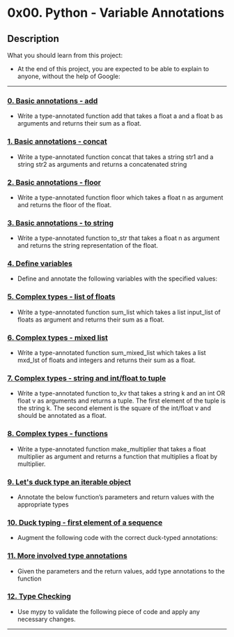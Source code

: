# 0x00. Python - Variable Annotations

## Description

What you should learn from this project:

* At the end of this project, you are expected to be able to explain to anyone, without the help of Google:

---

### [0. Basic annotations - add](./0-add.py)

* Write a type-annotated function add that takes a float a and a float b as arguments and returns their sum as a float.

### [1. Basic annotations - concat](./1-concat.py)

* Write a type-annotated function concat that takes a string str1 and a string str2 as arguments and returns a concatenated string

### [2. Basic annotations - floor](./2-floor.py)

* Write a type-annotated function floor which takes a float n as argument and returns the floor of the float.

### [3. Basic annotations - to string](./3-to_str.py)

* Write a type-annotated function to_str that takes a float n as argument and returns the string representation of the float.

### [4. Define variables](./4-define_variables.py)

* Define and annotate the following variables with the specified values:

### [5. Complex types - list of floats](./5-sum_list.py)

* Write a type-annotated function sum_list which takes a list input_list of floats as argument and returns their sum as a float.

### [6. Complex types - mixed list](./6-sum_mixed_list.py)

* Write a type-annotated function sum_mixed_list which takes a list mxd_lst of floats and integers and returns their sum as a float.

### [7. Complex types - string and int/float to tuple](./7-to_kv.py)

* Write a type-annotated function to_kv that takes a string k and an int OR float v as arguments and returns a tuple. The first element of the tuple is the string k. The second element is the square of the int/float v and should be annotated as a float.

### [8. Complex types - functions](./8-make_multiplier.py)

* Write a type-annotated function make_multiplier that takes a float multiplier as argument and returns a function that multiplies a float by multiplier.

### [9. Let's duck type an iterable object](./9-element_length.py)

* Annotate the below function’s parameters and return values with the appropriate types

### [10. Duck typing - first element of a sequence](./100-safe_first_element.py)

* Augment the following code with the correct duck-typed annotations:

### [11. More involved type annotations](./101-safely_get_value.py)

* Given the parameters and the return values, add type annotations to the function

### [12. Type Checking](./102-type_checking.py)

* Use mypy to validate the following piece of code and apply any necessary changes.

---


